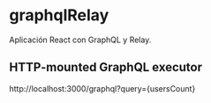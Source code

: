 # graphqlRelay
Aplicación React con GraphQL y Relay.

## HTTP-mounted GraphQL executor
http://localhost:3000/graphql?query={usersCount}
